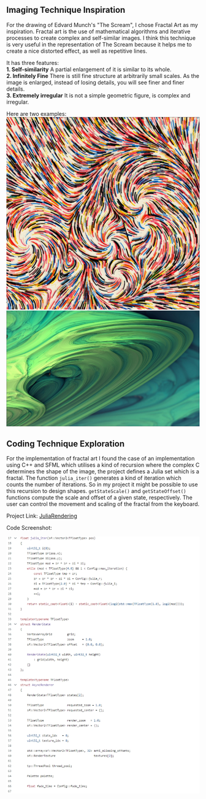 ##  Imaging Technique Inspiration
For the drawing of Edvard Munch's "The Scream", I chose Fractal Art as my inspiration. Fractal art is the use of mathematical algorithms and iterative processes to create complex and self-similar images. I think this technique is very useful in the representation of The Scream because it helps me to create a nice distorted effect, as well as repetitive lines.  

It has three features:  
**1. Self-similarity**
A partial enlargement of it is similar to its whole.  
**2. Infinitely Fine**
There is still fine structure at arbitrarily small scales. As the image is enlarged, instead of losing details, you will see finer and finer details.  
**3. Extremely irregular**
It is not a simple geometric figure, is complex and irregular.  

Here are two examples:  
![Example1](image/example1.png)
![Example2](image/example2.png)

## Coding Technique Exploration
For the implementation of fractal art I found the case of an implementation using C++ and SFML which utilises a kind of recursion where the complex C determines the shape of the image, the project defines a Julia set which is a fractal.
The function `julia_iter()` generates a kind of iteration which counts the number of iterations. So in my project it might be possible to use this recursion to design shapes. `getStateScale()` and `getStateOffset()` functions compute the scale and offset of a given state, respectively. The user can control the movement and scaling of the fractal from the keyboard.  

Project Link: [JuliaRendering](https://github.com/johnBuffer/JuliaRendering/tree/main/src "JuliaRendering")  

Code Screenshot:  

![code](image/code.png)
